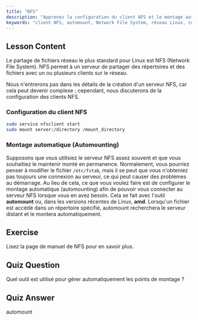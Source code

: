 ```yaml
---
title: "NFS"
description: "Apprenez la configuration du client NFS et le montage automatique dans Linux. Comprenez comment se connecter aux partages de fichiers réseau et utiliser le montage automatique pour un accès transparent."
keywords: "client NFS, automount, Network File System, réseau Linux, commande mount, tutoriel Linux, débutant"
---
```


## Lesson Content

Le partage de fichiers réseau le plus standard pour Linux est NFS (Network File System). NFS permet à un serveur de partager des répertoires et des fichiers avec un ou plusieurs clients sur le réseau.

Nous n'entrerons pas dans les détails de la création d'un serveur NFS, car cela peut devenir complexe ; cependant, nous discuterons de la configuration des clients NFS.

### Configuration du client NFS

```bash
sudo service nfsclient start
sudo mount server:/directory /mount_directory
```

### Montage automatique (Automounting)

Supposons que vous utilisiez le serveur NFS assez souvent et que vous souhaitiez le maintenir monté en permanence. Normalement, vous pourriez penser à modifier le fichier `/etc/fstab`, mais il se peut que vous n'obteniez pas toujours une connexion au serveur, ce qui peut causer des problèmes au démarrage. Au lieu de cela, ce que vous voulez faire est de configurer le montage automatique (automounting) afin de pouvoir vous connecter au serveur NFS lorsque vous en avez besoin. Cela se fait avec l'outil **automount** ou, dans les versions récentes de Linux, **amd**. Lorsqu'un fichier est accédé dans un répertoire spécifié, automount recherchera le serveur distant et le montera automatiquement.

## Exercise

Lisez la page de manuel de NFS pour en savoir plus.

## Quiz Question

Quel outil est utilisé pour gérer automatiquement les points de montage ?

## Quiz Answer

automount
